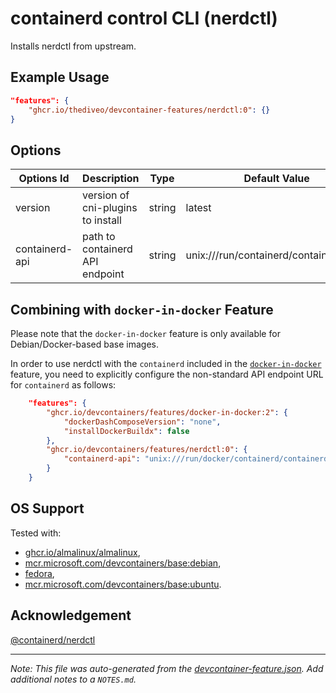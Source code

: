 
# containerd control CLI (nerdctl)

Installs nerdctl from upstream.

## Example Usage

```json
"features": {
    "ghcr.io/thediveo/devcontainer-features/nerdctl:0": {}
}
```

## Options

| Options Id | Description | Type | Default Value |
|-----|-----|-----|-----|
| version | version of cni-plugins to install | string | latest |
| containerd-api | path to containerd API endpoint | string | unix:///run/containerd/containerd.sock |

## Combining with `docker-in-docker` Feature

Please note that the `docker-in-docker` feature is only available for
Debian/Docker-based base images.

In order to use nerdctl with the `containerd` included in the
[`docker-in-docker`](https://github.com/devcontainers/features/tree/main/src/docker-in-docker)
feature, you need to explicitly configure the non-standard API endpoint URL for
`containerd` as follows:

```json
    "features": {
        "ghcr.io/devcontainers/features/docker-in-docker:2": {
            "dockerDashComposeVersion": "none",
            "installDockerBuildx": false
        },
        "ghcr.io/devcontainers/features/nerdctl:0": {
            "containerd-api": "unix:///run/docker/containerd/containerd.sock"
        }
    }
```

## OS Support

Tested with:
- [ghcr.io/almalinux/almalinux](https://ghcr.io/almalinux/almalinux),
- [mcr.microsoft.com/devcontainers/base:debian](https://mcr.microsoft.com/en-us/artifact/mar/devcontainers/base/about#about:_debian),
- [fedora](https://hub.docker.com/_/fedora),
- [mcr.microsoft.com/devcontainers/base:ubuntu](https://mcr.microsoft.com/en-us/artifact/mar/devcontainers/base/about#about:_ubuntu).

## Acknowledgement

[@containerd/nerdctl](https://github.com/containerd/nerdctl)


---

_Note: This file was auto-generated from the [devcontainer-feature.json](https://github.com/thediveo/devcontainer-features/blob/main/src/nerdctl/devcontainer-feature.json).  Add additional notes to a `NOTES.md`._
